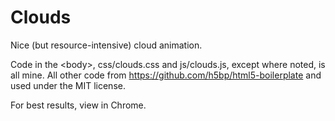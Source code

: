 # Clouds
Nice (but resource-intensive) cloud animation.

Code in the &lt;body&gt;, css/clouds.css and js/clouds.js, except where noted, is all mine. 
All other code from https://github.com/h5bp/html5-boilerplate and used under the MIT license.

For best results, view in Chrome.
